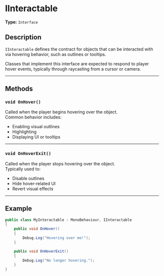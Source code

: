 # IInteractable

**Type:** `Interface`

## Description

`IInteractable` defines the contract for objects that can be interacted with via hovering behavior, such as outlines or tooltips.

Classes that implement this interface are expected to respond to player hover events, typically through raycasting from a cursor or camera.

---

## Methods

### `void OnHover()`
Called when the player begins hovering over the object.  
Common behavior includes:
- Enabling visual outlines
- Highlighting
- Displaying UI or tooltips

---

### `void OnHoverExit()`
Called when the player stops hovering over the object.  
Typically used to:
- Disable outlines
- Hide hover-related UI
- Revert visual effects

---


## Example

```csharp
public class MyInteractable : MonoBehaviour, IInteractable
{
    public void OnHover()
    {
        Debug.Log("Hovering over me!");
    }

    public void OnHoverExit()
    {
        Debug.Log("No longer hovering.");
    }
}
